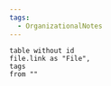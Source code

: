 ```yaml
---
tags:
  - OrganizationalNotes
---
```


```dataview
table without id
file.link as "File",
tags
from ""
```

